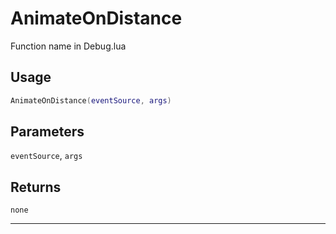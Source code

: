 # AnimateOnDistance
Function name in Debug.lua
## Usage
```lua
AnimateOnDistance(eventSource, args)
```
## Parameters
`eventSource`, `args`
## Returns
`none`

---